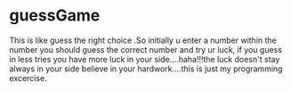 # guessGame
This is like guess the right choice .So initially u enter a number within the number you should guess the correct number and try ur luck,
if you guess in less tries you have more luck in your side....haha!!!the luck doesn't stay always in your side believe in your hardwork....this
is just my programming excercise.
